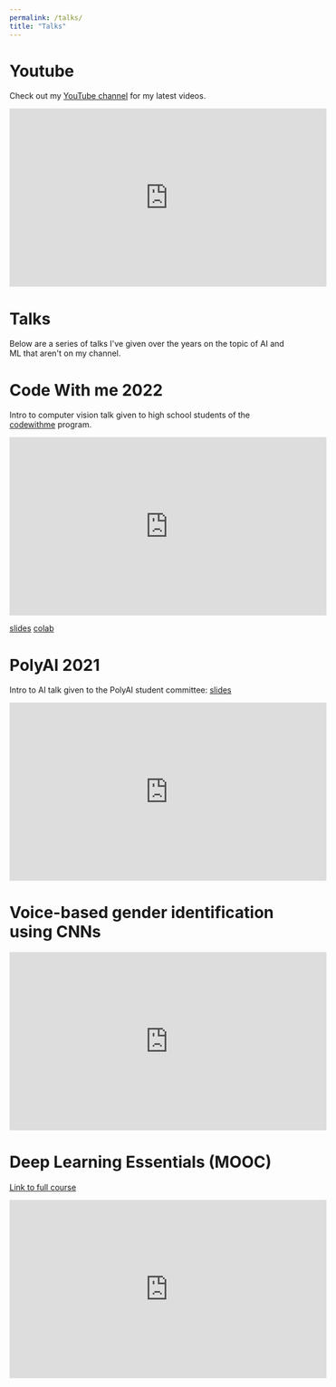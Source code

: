 ```yaml
---
permalink: /talks/
title: "Talks"
---
```


# Youtube

Check out my [YouTube channel](https://www.youtube.com/@jerpint/videos) for my latest videos.

<iframe width="560" height="315" src="https://www.youtube.com/embed/WtMrp2hp94E?si=FJJ2c0RKvoXjiKW9" title="YouTube video player" frameborder="0" allow="accelerometer; autoplay; clipboard-write; encrypted-media; gyroscope; picture-in-picture; web-share" referrerpolicy="strict-origin-when-cross-origin" allowfullscreen></iframe>


# Talks

Below are a series of talks I've given over the years on the topic of AI and ML that aren't on my channel.


# Code With me 2022
Intro to computer vision talk given to high school students of the [codewithme](https://www.technovationmontreal.com/code-with-me) program.
<iframe width="560" height="315" src="https://www.youtube.com/embed/Ypm5jkOMc8c" title="YouTube video player" frameborder="0" allow="accelerometer; autoplay; clipboard-write; encrypted-media; gyroscope; picture-in-picture" allowfullscreen></iframe>

[slides](https://docs.google.com/presentation/d/1TaHL3dXjZlSgcQRsgNCh5WldheEXowjAFl6KeIaCpDM/edit?usp=sharing)
[colab](https://colab.research.google.com/drive/1RjuOTDSlxnxKDu-tfV4O5ii_SJANjD8_?usp=sharing)


# PolyAI 2021
Intro to AI talk given to the PolyAI student committee:
[slides](https://docs.google.com/presentation/d/1XB9zHms25FK6L7VckFr0Y5kreTVJi5XDGwj3IWUOjPI/edit#slide=id.p)
<iframe width="560" height="315" src="https://www.youtube.com/embed/cbk6gXr6ry4" title="YouTube video player" frameborder="0" allow="accelerometer; autoplay; clipboard-write; encrypted-media; gyroscope; picture-in-picture" allowfullscreen></iframe>

# Voice-based gender identification using CNNs
<iframe width="560" height="315" src="https://www.youtube.com/embed/Q9M9nrgbPxw" title="YouTube video player" frameborder="0" allow="accelerometer; autoplay; clipboard-write; encrypted-media; gyroscope; picture-in-picture" allowfullscreen></iframe>

# Deep Learning Essentials (MOOC)
[Link to full course](https://www.edx.org/course/deep-learning-essentials)

<iframe width="560" height="315" src="https://www.youtube.com/embed/PG9AQ8ovz7w" title="YouTube video player" frameborder="0" allow="accelerometer; autoplay; clipboard-write; encrypted-media; gyroscope; picture-in-picture" allowfullscreen></iframe>

